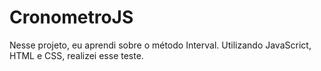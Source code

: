 # CronometroJS

Nesse projeto, eu aprendi sobre o método Interval. 
Utilizando JavaScrict, HTML e CSS, realizei esse teste.
